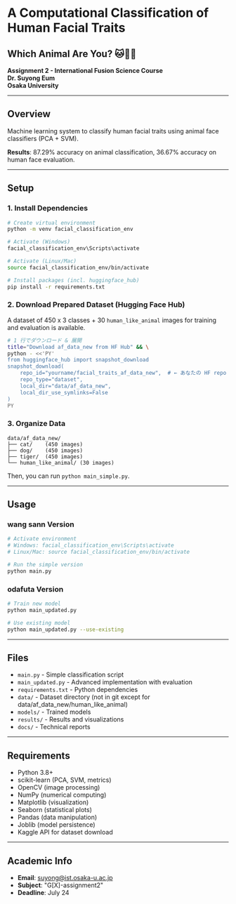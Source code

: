 # A Computational Classification of Human Facial Traits
## Which Animal Are You? 🐱🐶🦊

**Assignment 2 - International Fusion Science Course**  
**Dr. Suyong Eum**  
**Osaka University**

---

## Overview

Machine learning system to classify human facial traits using animal face classifiers (PCA + SVM).

**Results**: 87.29% accuracy on animal classification, 36.67% accuracy on human face evaluation.

---

## Setup

### 1. Install Dependencies
```bash
# Create virtual environment
python -m venv facial_classification_env

# Activate (Windows)
facial_classification_env\Scripts\activate

# Activate (Linux/Mac)
source facial_classification_env/bin/activate

# Install packages (incl. huggingface_hub)
pip install -r requirements.txt
```

### 2. Download Prepared Dataset (Hugging Face Hub)
A dataset of 450 x 3 classes + 30 `human_like_animal` images for training and evaluation is available.

```bash
# 1 行でダウンロード & 展開
title="Download af_data_new from HF Hub" && \
python - <<'PY'
from huggingface_hub import snapshot_download
snapshot_download(
    repo_id="yourname/facial_traits_af_data_new",  # ← あなたの HF repo ID に置換
    repo_type="dataset",
    local_dir="data/af_data_new",
    local_dir_use_symlinks=False
)
PY
```

### 3. Organize Data

```
data/af_data_new/
├── cat/    (450 images)
├── dog/    (450 images)
├── tiger/  (450 images)
└── human_like_animal/ (30 images)
```

Then, you can run `python main_simple.py`.


---

## Usage

### wang sann Version
```bash
# Activate environment
# Windows: facial_classification_env\Scripts\activate
# Linux/Mac: source facial_classification_env/bin/activate

# Run the simple version
python main.py
```

### odafuta Version
```bash
# Train new model
python main_updated.py

# Use existing model
python main_updated.py --use-existing
```

---

## Files

- `main.py` - Simple classification script
- `main_updated.py` - Advanced implementation with evaluation
- `requirements.txt` - Python dependencies
- `data/` - Dataset directory (not in git except for data/af_data_new/human_like_animal)
- `models/` - Trained models
- `results/` - Results and visualizations
- `docs/` - Technical reports

---

## Requirements

- Python 3.8+
- scikit-learn (PCA, SVM, metrics)
- OpenCV (image processing)
- NumPy (numerical computing)
- Matplotlib (visualization)
- Seaborn (statistical plots)
- Pandas (data manipulation)
- Joblib (model persistence)
- Kaggle API for dataset download
---

## Academic Info

- **Email**: suyong@ist.osaka-u.ac.jp
- **Subject**: "G[X]-assignment2" 
- **Deadline**: July 24 